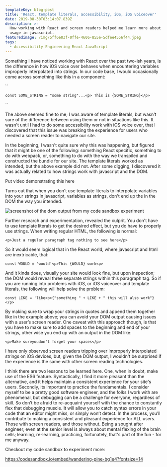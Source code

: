 ```yaml
---
templateKey: blog-post
title: 'React, template literals, accessibility, iOS, iOS voiceover'
date: 2019-08-30T03:14:07.839Z
description: >-
  How working with React and screen readers helped me learn more about string
  usage in javascript.
featuredimage: /img/5ff6e03f-0ffe-4606-855e-5dfee4556f44.jpeg
tags:
  - Accessibility Engineering React JavaScript
---
```

Something I have noticed working with React over the past two-ish years, is the difference in how iOS voice over behaves when encountering variables improperly interpolated into strings. In our code base, I would occasionally come across something like this in a component:

``

```
const SOME_STRING = "some string"...<p> This is {SOME_STRING}</p>
```

``

The above seemed fine to me; I was aware of template literals, but wasn't sure of the difference between using them or not in situations like this. It wasn't until I had to do some accessibility work with iOS voice over, that I discovered that this issue was breaking the experience for users who needed a screen reader to navigate our site. 

In the beginning, I wasn't quite sure why this was happening, but figured that it might be one of the following:  something React specific, something to do with webpack, or, something to do with the way we transpiled and constructed the bundle for our site. The template literals worked as intended, but the above example did not. After some digging, I discovered it was actually related to how strings work with javascript and the DOM.

Put video demonstrating this here

Turns out that when you don't use template literals to interpolate variables into your strings in javascript, variables as strings, don't end up the in the DOM the way you intended.

![screenshot of the dom output from my code sandbox experiment](/img/screenshot-2019-09-26-20.46.04.png "You can see the string is broken up inside of our first paragraph tag")

Further research and experimentation, revealed the culprit. You don't have to use template literals to get the desired effect, but you do have to properly use strings. When writing regular HTML, the following is normal:

```
<p>Just a regular paragraph tag nothing to see here</p>
```

So it would seem logical that in the React world, where javascript and html are inextricable, that:

```
const WOULD = 'would'<p>This {WOULD} work<p>
```

And it kinda does, visually your site would look fine, but upon inspection; the DOM would reveal three separate strings within this paragraph tag. So if you are running into problems with iOS, or iOS voiceover and template literals, the following will help solve the problem:

```
const LIKE = 'like<p>{"something " + LIKE + " this will also work"}</p>
```

By making sure to wrap your strings in quotes and append them together like in the example above; you can avoid your DOM output causing issues with a user’s screen reader. One caveat with this approach though, is that you have to make sure to add spaces to the beginning and end of your strings, other wise you end up with an output in the DOM like:

```
<p>Make sureyoudon't forget your spaces</p>
```

I have only observed screen readers tripping over improperly interpolated strings on iOS devices, but, given the DOM output, I wouldn't be surprised if the experience is the same with other screen reading technologies. 

I think there are two lessons to be learned here. One, when in doubt, make use of the ES6 feature. Syntactically, I find it more pleasant than the alternative, and it helps maintain a consistent experience for your site's users. Secondly, its important to practice the fundamentals. I consider myself to be a pretty good software engineer, and the folks I work with are phenomenal, but debugging can be a challenge for everyone, regardless of skill. So don’t be afraid to re-acquaint yourself with the chance to constantly flex that debugging muscle. It will allow you to catch syntax errors in your code that an editor might miss, or simply won’t detect. In the process, you’ll contribute to making a consistent and pleasant experience for ALL users. Those with screen readers, and those without. Being a sought after engineer, even at the senior level is always about mental flexing of the brain cells; learning, re-learning, practicing, fortunately, that's part of the fun - for me anyway. 

Checkout my code sandbox to experiment more:

https://codesandbox.io/embed/wandering-pine-bg1e4?fontsize=14

